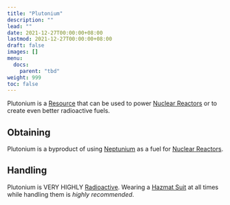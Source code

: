 ```yaml
---
title: "Plutonium"
description: ""
lead: ""
date: 2021-12-27T00:00:00+08:00
lastmod: 2021-12-27T00:00:00+08:00
draft: false
images: []
menu: 
  docs:
    parent: "tbd"
weight: 999
toc: false
---
```


Plutonium is a [Resource](/docs/slimefun/resources) that can be used to power
[Nuclear Reactors](/docs/slimefun/electric-machines#energy-generation) or to create even better radioactive fuels.

## Obtaining

Plutonium is a byproduct of using [Neptunium](/docs/slimefun/neptunium) as a fuel for [Nuclear Reactors](/docs/slimefun/electric-machines#energy-generation).

## Handling

Plutonium is VERY HIGHLY [Radioactive](/docs/slimefun/radiation). Wearing a [Hazmat Suit](/docs/slimefun/armor#hazmat-suit) at all times while handling them is *highly recommended*.
